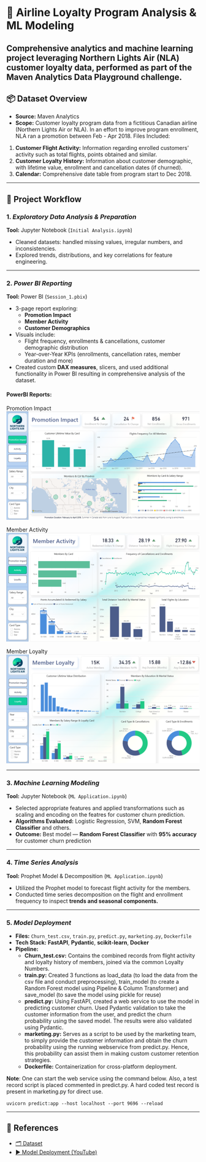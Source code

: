 # 🛫 Airline Loyalty Program Analysis & ML Modeling
Comprehensive analytics and machine learning project leveraging **Northern Lights Air (NLA)** customer loyalty data, performed as part of the Maven Analytics Data Playground challenge.
---
## 📦 Dataset Overview
- **Source:** Maven Analytics
- **Scope:** Customer loyalty program data from a fictitious Canadian airline (Northern Lights Air or NLA). In an effort to improve program enrollment, NLA ran a promotion between Feb - Apr 2018. Files Included:
1. **Customer Flight Activity:**  Information regarding enrolled customers’ activity such as total flights, points obtained and similar.
2. **Customer Loyalty History:** Information about customer demographic, with lifetime value, enrollment and cancellation dates (if churned).
3. **Calendar:** Comprehensive date table from program start to Dec 2018.
---
## 🚀 Project Workflow
### 1. ***Exploratory Data Analysis & Preparation***
**Tool:** Jupyter Notebook (`Initial Analysis.ipynb`)  
- Cleaned datasets: handled missing values, irregular numbers, and inconsistencies.
- Explored trends, distributions, and key correlations for feature engineering.
---
### 2. ***Power BI Reporting***
**Tool:** Power BI (`Session_1.pbix`)  
- 3-page report exploring:
  - **Promotion Impact**
  - **Member Activity**
  - **Customer Demographics**
- Visuals include:
  - Flight frequency, enrollments & cancellations, customer demographic distribution
  - Year-over-Year KPIs (enrollments, cancellation rates, member duration and more)
- Created custom **DAX measures**, slicers, and used additional functionality in Power BI resulting in comprehensive analysis of the dataset.

#### **PowerBI Reports:**
Promotion Impact  
![Report1](https://github.com/PranavP4tel/Airline-Loyalty-Program/blob/main/images/Promotion%20Impact.png)

Member Activity  
![Report2](https://github.com/PranavP4tel/Airline-Loyalty-Program/blob/main/images/Member%20Activity.png)

Member Loyalty  
![Report3](https://github.com/PranavP4tel/Airline-Loyalty-Program/blob/main/images/Member%20Loyalty.png)

---
### 3. ***Machine Learning Modeling***
**Tool:** Jupyter Notebook (`ML Application.ipynb`)  
- Selected appropriate features and applied transformations such as scaling and encoding on the featres for customer churn prediction.
- **Algorithms Evaluated:** Logistic Regression, SVM, **Random Forest Classifier** and others.
- **Outcome:** Best model — **Random Forest Classifier** with **95% accuracy** for customer churn prediction
---
### 4. ***Time Series Analysis***
**Tool:** Prophet Model & Decomposition (`ML Application.ipynb`)  
- Utilized the Prophet model to forecast flight activity for the members.
- Conducted time series decomposition on the flight and enrollment frequency to inspect **trends and seasonal components.** 
---
### 5. ***Model Deployment***
- **Files:** `Churn_test.csv`, `train.py`, `predict.py`, `marketing.py`, `Dockerfile`
- **Tech Stack:** **FastAPI**, **Pydantic**, **scikit-learn**, **Docker**
- **Pipeline:**
  - **Churn_test.csv:** Contains the combined records from flight activity and loyalty history of members, joined via the common Loyalty Numbers.
  - **train.py:** Created 3 functions as load_data (to load the data from the csv file and conduct preprocessing), train_model (to create a Random Forest model using Pipeline & Column Transformer) and save_model (to save the model using pickle for reuse)
  - **predict.py:** Using FastAPI, created a web service to use the model in predicting customer churn. Used Pydantic validation to take the customer information from the user, and predict the churn probability using the saved model. The results were also validated using Pydantic.
  - **marketing.py:** Serves as a script to be used by the marketing team, to simply provide the customer information and obtain the churn probability using the running webservice from predict.py. Hence, this probability can assist them in making custom customer retention strategies.
  - **Dockerfile:** Containerization for cross-platform deployment.

    
**Note**: One can start the web service using the command below. Also, a test record script is placed commented in predict.py. A hard coded test record is present in marketing.py for direct use.
```
uvicorn predict:app --host localhost --port 9696 --reload
```
---
## 📑 References
- [🗂 Dataset](https://mavenanalytics.io/data-playground/airline-loyalty-program?page=2&pageSize=20)
- [▶️ Model Deployment (YouTube)](https://www.youtube.com/watch?v=jzGzw98Eikk&t=4s)
